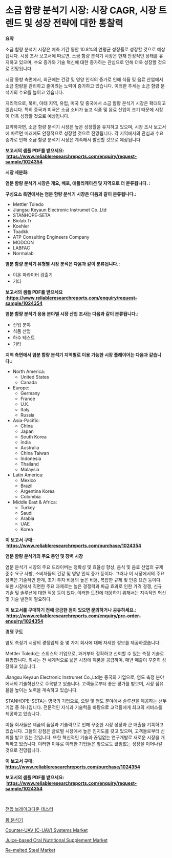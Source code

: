 <p><h1>소금 함량 분석기 시장: 시장 CAGR, 시장 트렌드 및 성장 전략에 대한 통찰력</h1></p><p><strong>요약</strong></p>
<p><p>소금 함량 분석기 시장은 예측 기간 동안 10.8%의 연평균 성장률로 성장할 것으로 예상됩니다. 시장 조사 보고서에 따르면, 소금 함량 분석기 시장은 현재 안정적인 상태를 유지하고 있으며, 수요 증가와 기술 혁신에 대한 증가하는 관심으로 인해 더욱 성장할 것으로 전망됩니다.</p><p>시장 동향 측면에서, 최근에는 건강 및 영양 인식의 증가로 인해 식품 및 음료 산업에서 소금 함량을 관리하고 줄이려는 노력이 증가하고 있습니다. 이러한 추세는 소금 함량 분석기의 수요를 높이고 있습니다.</p><p>지리적으로, 북미, 아태 지역, 유럽, 미국 및 중국에서 소금 함량 분석기 시장은 확대되고 있습니다. 특히 중국과 미국은 소금 소비가 높고 식품 및 음료 산업이 크기 때문에 시장이 더욱 성장할 것으로 예상됩니다.</p><p>요약하자면, 소금 함량 분석기 시장은 높은 성장률을 유지하고 있으며, 시장 조사 보고서에 따르면 미래에도 안정적으로 성장할 것으로 전망됩니다. 각 지역에서의 관심과 수요 증가로 인해 소금 함량 분석기 시장은 계속해서 발전할 것으로 예상됩니다.</p></p>
<p><strong>보고서의 샘플 PDF를 받으세요: &nbsp;<a href="https://www.reliableresearchreports.com/enquiry/request-sample/1024354">https://www.reliableresearchreports.com/enquiry/request-sample/1024354</a></strong></p>
<p><strong>시장 세분화:</strong></p>
<p><strong> 염분 함량 분석기 시장은 개요, 배포, 애플리케이션 및 지역으로 더 분류됩니다. :</strong></p>
<p><strong>구성요소 측면에서는 염분 함량 분석기 시장은 다음과 같이 분류됩니다.:</strong></p>
<p><ul><li>Mettler Toledo</li><li>Jiangsu Keyaun Electronic Instrumet Co.,Ltd</li><li>STANHOPE-SETA</li><li>Biolab.Tr</li><li>Koehler</li><li>Toadkk</li><li>ATP Consulting Engineers Company</li><li>MODCON</li><li>LABFAC</li><li>Normalab</li></ul></p>
<p><strong> 염분 함량 분석기 유형별 시장 분석은 다음과 같이 분류됩니다.:</strong></p>
<p><ul><li>이온 파라미터 검출기</li><li>기타</li></ul></p>
<p><strong>보고서의 샘플 PDF를 받으세요 :<a href="https://www.reliableresearchreports.com/enquiry/request-sample/1024354">https://www.reliableresearchreports.com/enquiry/request-sample/1024354</a></strong></p>
<p><strong> 염분 함량 분석기 응용 분야별 시장 산업 조사는 다음과 같이 분류됩니다.:</strong></p>
<p><ul><li>산업 분야</li><li>식품 산업</li><li>하수 테스트</li><li>기타</li></ul></p>
<p><strong>지역 측면에서 염분 함량 분석기 지역별로 이용 가능한 시장 플레이어는 다음과 같습니다.:</strong></p>
<p><ul>
    <li>
        North America:
        <ul>
            <li>United States</li>
            <li>Canada</li>
        </ul>
    </li>
    <li>
        Europe:
        <ul>
            <li>Germany</li>
            <li>France</li>
            <li>U.K.</li>
            <li>Italy</li>
            <li>Russia</li>
        </ul>
    </li>
    <li>
        Asia-Pacific:
        <ul>
            <li>China</li>
            <li>Japan</li>
            <li>South Korea</li>
            <li>India</li>
            <li>Australia</li>
            <li>China Taiwan</li>
            <li>Indonesia</li>
            <li>Thailand</li>
            <li>Malaysia</li>
        </ul>
    </li>
    <li>
        Latin America:
        <ul>
            <li>Mexico</li>
            <li>Brazil</li>
            <li>Argentina Korea</li>
            <li>Colombia</li>
        </ul>
    </li>
    <li>
        Middle East & Africa:
        <ul>
            <li>Turkey</li>
            <li>Saudi</li>
            <li>Arabia</li>
            <li>UAE</li>
            <li>Korea</li>
        </ul>
    </li>
    </ul></p>
<p><strong>이 보고서 구매: &nbsp;<a href="https://www.reliableresearchreports.com/purchase/1024354">https://www.reliableresearchreports.com/purchase/1024354</a></strong></p>
<p><strong>염분 함량 분석기의 주요 동인 및 장벽 시장</strong></p>
<p><p>염분 분석기 시장의 주요 드라이버는 정확성 및 효율성 향상, 음식 및 음료 산업의 규제 준수 요구 사항, 소비자들의 건강 및 영양 인식 증가 등이다. 그러나 이 시장에서의 주요 장벽은 기술적인 한계, 초기 투자 비용의 높은 비용, 복잡한 규제 및 인증 요건 등이다. 또한 시장에서 직면한 주요 과제로는 높은 경쟁력과 파급 효과로 인한 가격 경쟁, 신규 기술 및 솔루션에 대한 적응 등이 있다. 이러한 도전에 대응하기 위해서는 지속적인 혁신 및 기술 발전이 필요하다.</p></p>
<p><strong>이 보고서를 구매하기 전에 궁금한 점이 있으면 문의하거나 공유하세요.: &nbsp;<a href="https://www.reliableresearchreports.com/enquiry/pre-order-enquiry/1024354">https://www.reliableresearchreports.com/enquiry/pre-order-enquiry/1024354</a></strong></p>
<p><strong>경쟁 구도</strong></p>
<p><p>염도 측정기 시장의 경쟁업체 중 몇 가지 회사에 대해 자세한 정보를 제공하겠습니다.</p><p>Mettler Toledo는 스위스의 기업으로, 과거부터 정확하고 신뢰할 수 있는 측정 기술로 유명합니다. 회사는 전 세계적으로 넓은 시장에 제품을 공급하며, 매년 매출이 꾸준히 성장하고 있습니다.</p><p>Jiangsu Keyaun Electronic Instrumet Co.,Ltd는 중국의 기업으로, 염도 측정 분야에서의 기술혁신으로 주목받고 있습니다. 고객들로부터 좋은 평가를 받으며, 시장 점유율을 높이는 노력을 계속하고 있습니다.</p><p>STANHOPE-SETA는 영국의 기업으로, 오일 및 염도 분야에서 솔루션을 제공하는 선두 기업 중 하나입니다. 전문적인 지식과 기술력을 바탕으로 고객들에게 최고의 서비스를 제공하고 있습니다.</p><p>이들 회사들은 제품의 품질과 기술력으로 인해 꾸준한 시장 성장과 큰 매출을 기록하고 있습니다. 그들의 강점은 글로벌 시장에서 높은 인지도를 갖고 있으며, 고객들로부터 신뢰를 받고 있는 것입니다. 또한 혁신적인 기술과 끊임없는 연구개발로 새로운 시장을 개척하고 있습니다. 이러한 이유로 이러한 기업들은 앞으로도 끊임없는 성장을 이어나갈 것으로 전망됩니다.</p></p>
<p><strong>이 보고서 구매: &nbsp; <a href="https://www.reliableresearchreports.com/purchase/1024354">https://www.reliableresearchreports.com/purchase/1024354</a></strong></p>
<p><strong>보고서의 샘플 PDF를 받으세요: &nbsp;<a href="https://www.reliableresearchreports.com/enquiry/request-sample/1024354">https://www.reliableresearchreports.com/enquiry/request-sample/1024354</a></strong><strong></strong></p>
<p>&nbsp;</p>
<p><p><a href="https://github.com/crfsywufhm81415/Market-Research-Report-List-1/blob/main/71914821426.md">전압 브레이크다운 테스터</a></p><p><a href="https://github.com/vs10l4sfg5c/Market-Research-Report-List-1/blob/main/97026261427.md">폼 분석기</a></p><p><a href="https://gamy-alyssum-396.notion.site/Counter-UAV-C-UAV-Systems-Market-Size-Growing-and-Forecasted-for-period-from-2024-2031-and-provi-d0fc85cc5d654419971e0a648213ba3d">Counter-UAV (C-UAV) Systems Market</a></p><p><a href="https://view.publitas.com/reportprime-1/juice-based-oral-nutritional-supplement-market-centers-on-aspects-such-as-market-growth-market-share-market-opportunity-and-projected-forecasts-spanning-from-2024-to-2031/">Juice-based Oral Nutritional Supplement Market</a></p><p><a href="https://github.com/RickHolmes3/Market-Research-Report-List-3/blob/main/re-melted-steel-market.md">Re-melted Steel Market</a></p></p>